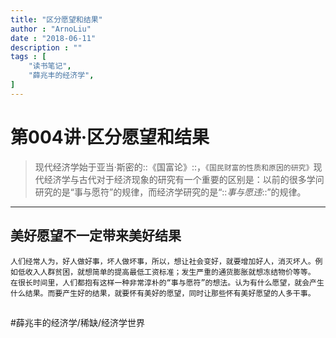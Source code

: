 ```yaml
---
title: "区分愿望和结果"
author : "ArnoLiu"
date : "2018-06-11"
description : ""
tags : [
    "读书笔记",
    "薛兆丰的经济学",
]
---
```


# 第004讲·区分愿望和结果
> 现代经济学始于亚当·斯密的::《国富论》::，`《国民财富的性质和原因的研究》`现代经济学与古代对于经济现象的研究有一个重要的区别是：以前的很多学问研究的是“事与愿符”的规律，而经济学研究的是“::*事与愿违*::”的规律。  
- - - -
## 美好愿望不一定带来美好结果	
	人们经常人为，好人做好事，坏人做坏事，所以，想让社会变好，就要增加好人，消灭坏人。例如低收入人群贫困，就想简单的提高最低工资标准；发生严重的通货膨胀就想冻结物价等等。
	在很长时间里，人们都抱有这样一种非常淳朴的“事与愿符”的想法。认为有什么愿望，就会产生什么结果。而要产生好的结果，就要怀有美好的愿望，同时让那些怀有美好愿望的人多干事。
## 

#薛兆丰的经济学/稀缺/经济学世界
